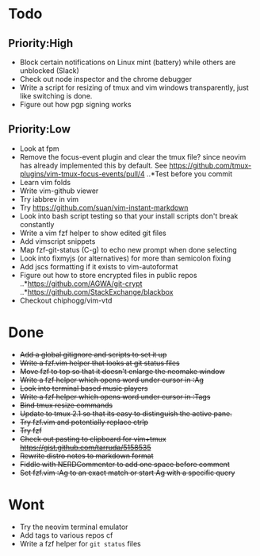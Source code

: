 # Todo

## Priority:High
- Block certain notifications on Linux mint (battery) while others are unblocked (Slack)
- Check out node inspector and the chrome debugger
- Write a script for resizing of tmux and vim windows transparently, just like switching is done.
- Figure out how pgp signing works

## Priority:Low
- Look at fpm
- Remove the focus-event plugin and clear the tmux file? since neovim has already implemented this
  by default. See https://github.com/tmux-plugins/vim-tmux-focus-events/pull/4
..*Test before you commit
- Learn vim folds
- Write vim-github viewer
- Try iabbrev in vim
- Try https://github.com/suan/vim-instant-markdown
- Look into bash script testing so that your install scripts don't break constantly
- Write a vim fzf helper to show edited git files
- Add vimscript snippets
- Map fzf-git-status (C-g) to echo new prompt when done selecting
- Look into fixmyjs (or alternatives) for more than semicolon fixing
- Add jscs formatting if it exists to vim-autoformat
- Figure out how to store encrypted files in public repos
..*https://github.com/AGWA/git-crypt
..*https://github.com/StackExchange/blackbox
- Checkout chiphogg/vim-vtd

# Done
- ~~Add a global gitignore and scripts to set it up~~
- ~~Write a fzf.vim helper that looks at git status files~~
- ~~Move fzf to top so that it doesn't enlarge the neomake window~~
- ~~Write a fzf helper which opens word under cursor in :Ag~~
- ~~Look into terminal based music players~~
- ~~Write a fzf helper which opens word under cursor in :Tags~~
- ~~Bind tmux resize commands~~
- ~~Update to tmux 2.1 so that its easy to distinguish the active pane.~~
- ~~Try fzf.vim and potentially replace ctrlp~~
- ~~Try fzf~~
- ~~Check out pasting to clipboard for vim+tmux https://gist.github.com/tarruda/5158535~~
- ~~Rewrite distro notes to markdown format~~
- ~~Fiddle with NERDCommenter to add one space before comment~~
- ~~Set fzf.vim :Ag to an exact match or start Ag with a specific query~~

# Wont
- Try the neovim terminal emulator
- Add tags to various repos cf
- Write a fzf helper for `git status` files
